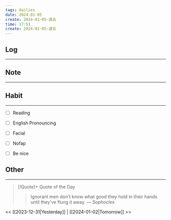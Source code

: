 ```yaml
---
tags: dailies  
date: 2024-01-05
create: 2024-01-05-週五
time: 17:51
create: 2024-01-05-週五
---
```


## Log
---


## Note
---


## Habit
---
- [ ] Reading
- [ ] English Pronouncing
- [ ] Facial
- [ ] Nofap
- [ ] Be nice


## Other
---

> [!Quote]+ Quote of the Day
> > Ignorant men don't know what good they hold in their hands until they've flung it away.
> — <cite>Sophocles</cite>

<< [[2023-12-31|Yesterday]] | [[2024-01-02|Tomorrow]] >>